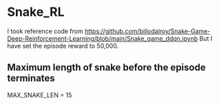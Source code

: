 # Snake_RL

I took reference code from https://github.com/billodalroy/Snake-Game-Deep-Reinforcement-Learning/blob/main/Snake_game_ddqn.ipynb
But I have set the episode reward to 50,000.


## Maximum length of snake before the episode terminates
MAX_SNAKE_LEN = 15
